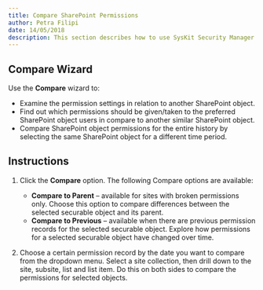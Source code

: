 ```yaml
---  
title: Compare SharePoint Permissions
author: Petra Filipi 
date: 14/05/2018 
description: This section describes how to use SysKit Security Manager to compare SharePoint permissions between any two selected SharePoint objects.
--- 
```


## Compare Wizard

Use the __Compare__ wizard to:

* Examine the permission settings in relation to another SharePoint object.
* Find out which permissions should be given/taken to the preferred SharePoint object users in compare to another similar SharePoint object.
* Compare SharePoint object permissions for the entire history by selecting the same SharePoint object for a different time period.

## Instructions

1. Click the __Compare__ option. The following Compare options are available:
    * __Compare to Parent__ – available for sites with broken permissions only. Choose this option to compare differences between the selected securable object and its parent.
    * __Compare to Previous__ – available when there are previous permission records for the selected securable object. Explore how permissions for a selected securable object have changed over time.

2. Choose a certain permission record by the date you want to compare from the dropdown menu. Select a site collection, then drill down to the site, subsite, list and list item. Do this on both sides to compare the permissions for selected objects.
